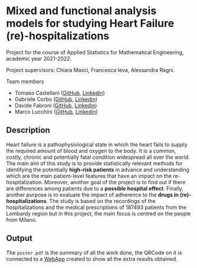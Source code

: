 # Mixed and functional analysis models for studying Heart Failure (re)-hospitalizations
Project for the course of Applied Statistics for Mathematical Engineering, academic year 2021-2022.

Project supervisors: Chiara Masci, Francesca Ieva, Alessandra Ragni.

Team members
- Tomaso Castellani ([GitHub](https://github.com/tomasocastellani), [Linkedin](https://www.linkedin.com/in/tomaso-castellani-2682b6228/))
- Gabriele Corbo ([GitHub](https://github.com/gabrielecorbo), [Linkedin](https://www.linkedin.com/in/gabriele-corbo-657982218/))
- Davide Fabroni ([GitHub](https://github.com/davidowicz), [Linkedin](https://www.linkedin.com/in/davide-fabroni-9818b6220/))
- Marco Lucchini ([GitHub](https://github.com/marcolucchini), [Linkedin](https://www.linkedin.com/in/marco-lucchini-294801218/))

## Description

Heart failure is a pathophysiological state in which the heart fails to supply the required amount of blood
and oxygen to the body. It is a common, costly, chronic and potentially fatal condition widespread all over
the world.
The main aim of this study is to provide statistically relevant methods for identifying the potentially **high-risk patients** in advance and understanding which are the main patient-level features that have an impact
on the re-hospitalization. Moreover, another goal of the project is to find out if there are differences
among patients due to a **possible hospital effect**. Finally, another purpose is to evaluate the impact of
adherence to the **drugs in (re)-hospitalizations**. The study is based on the recordings of the hospitalizations
and the medical prescriptions of 187493 patients from the Lombardy region but in this project, the main
focus is centred on the people from Milano.

## Output

The `poster.pdf` is the summary of all the work done, the QRCode on it is connected to a [WebApp](https://marcolucchini-applied-statistics-project-webapp-33tcu9.streamlit.app/) created to show all the extra results obtained.

